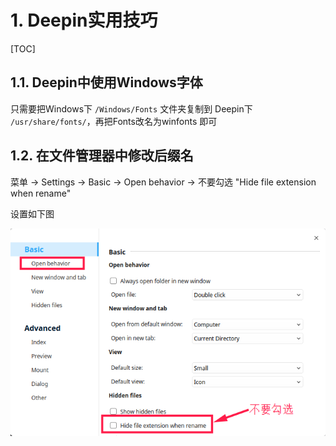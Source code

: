 # 1. Deepin实用技巧

[TOC]

## 1.1. Deepin中使用Windows字体

只需要把Windows下 `/Windows/Fonts` 文件夹复制到 Deepin下 `/usr/share/fonts/`，再把Fonts改名为winfonts 即可

## 1.2. 在文件管理器中修改后缀名

菜单 -> Settings -> Basic -> Open behavior -> 不要勾选 "Hide file extension when rename"

设置如下图

![修改后缀名](修改后缀名.png)

